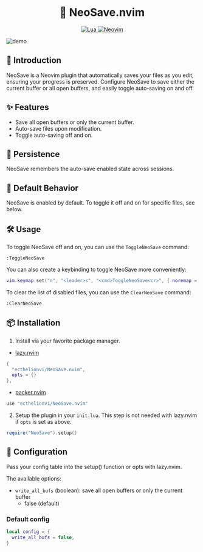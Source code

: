 <h1 align="center">
💾  NeoSave.nvim
</h1>

<p align="center">
  <a href="http://www.lua.org">
    <img
      alt="Lua"
      src="https://img.shields.io/badge/Lua-blue.svg?style=for-the-badge&logo=lua"
    />
  </a>
  <a href="https://neovim.io/">
    <img
      alt="Neovim"
      src="https://img.shields.io/badge/NeoVim-%2357A143.svg?&style=for-the-badge&logo=neovim&logoColor=white"
    />
  </a>
</p>

![demo](https://raw.githubusercontent.com/ecthelionvi/Images/main/NeoSave.gif)

## 📢  Introduction

NeoSave is a Neovim plugin that automatically saves your files as you edit, ensuring your progress is preserved. Configure NeoSave to save either the current buffer or all open buffers, and easily toggle auto-saving on and off.

## ✨  Features

- Save all open buffers or only the current buffer.
- Auto-save files upon modification.
- Toggle auto-saving off and on.

## 💾  Persistence

NeoSave remembers the auto-save enabled state across sessions.

## 🔔  Default Behavior

NeoSave is enabled by default. To toggle it off and on for specific files, see below.

## 🛠️  Usage

To toggle NeoSave off and on, you can use the `ToggleNeoSave` command:

```vim
:ToggleNeoSave
```
You can also create a keybinding to toggle NeoSave more conveniently:

```lua
vim.keymap.set("n", "<leader>s", "<cmd>ToggleNeoSave<cr>", { noremap = true, silent = true })
```
To clear the list of disabled files, you can use the `ClearNeoSave` command:

```vim
:ClearNeoSave
```
## 📦  Installation

1. Install via your favorite package manager.

- [lazy.nvim](https://github.com/folke/lazy.nvim)
```lua
{
  "ecthelionvi/NeoSave.nvim",
  opts = {}
},
```

- [packer.nvim](https://github.com/wbthomason/packer.nvim)
```lua
use "ecthelionvi/NeoSave.nvim"
```

2. Setup the plugin in your `init.lua`. This step is not needed with lazy.nvim if `opts` is set as above.

```lua
require("NeoSave").setup()
```

## 🔧  Configuration

Pass your config table into the setup() function or opts with lazy.nvim.

The available options:

- `write_all_bufs` (boolean): save all open buffers or only the current buffer
  - false (default)

### Default config

```Lua
local config = {
  write_all_bufs = false,
}
```
